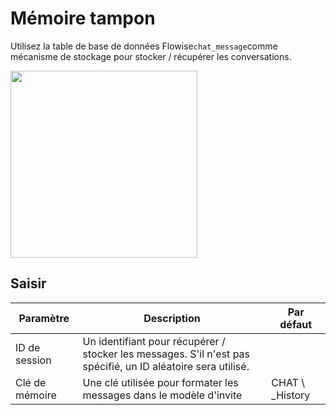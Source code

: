 # Mémoire tampon

Utilisez la table de base de données Flowise`chat_message`comme mécanisme de stockage pour stocker / récupérer les conversations.

<gigne> <img src = "../../../. GitBook / Assets / Image (1) (1) (3) .png" alt = "" width = "299"> <figcaption> </gigcaption> </gigust>

## Saisir

| Paramètre | Description | Par défaut |
| ---------- | ----------------------------------------------------------------------------- | ------------- |
| ID de session | Un identifiant pour récupérer / stocker les messages. S'il n'est pas spécifié, un ID aléatoire sera utilisé. |               |
| Clé de mémoire | Une clé utilisée pour formater les messages dans le modèle d'invite | CHAT \ _History |

